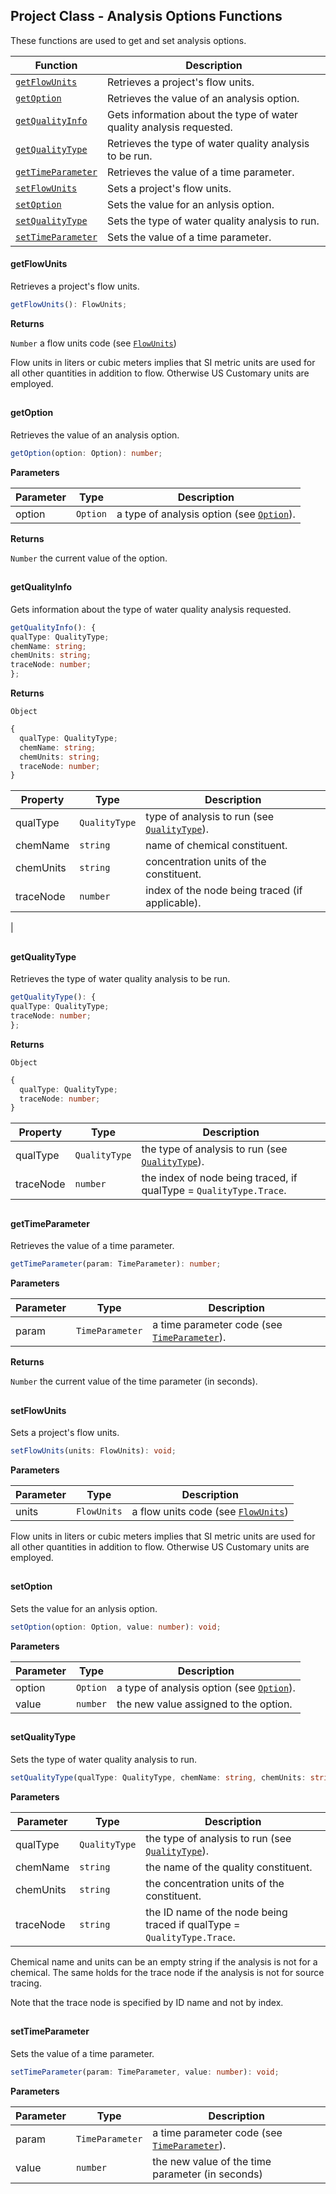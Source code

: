 ## Project Class - Analysis Options Functions

These functions are used to get and set analysis options.

| Function                                                                                | Description                                                          |
| --------------------------------------------------------------------------------------- | -------------------------------------------------------------------- |
| <a href="Analysis-Options-Functions#getFlowUnits"><code>getFlowUnits</code></a>         | Retrieves a project's flow units.                                    |
| <a href="Analysis-Options-Functions#getOption"><code>getOption</code></a>               | Retrieves the value of an analysis option.                           |
| <a href="Analysis-Options-Functions#getQualityInfo"><code>getQualityInfo</code></a>     | Gets information about the type of water quality analysis requested. |
| <a href="Analysis-Options-Functions#getQualityType"><code>getQualityType</code></a>     | Retrieves the type of water quality analysis to be run.              |
| <a href="Analysis-Options-Functions#getTimeParameter"><code>getTimeParameter</code></a> | Retrieves the value of a time parameter.                             |
| <a href="Analysis-Options-Functions#setFlowUnits"><code>setFlowUnits</code></a>         | Sets a project's flow units.                                         |
| <a href="Analysis-Options-Functions#setOption"><code>setOption</code></a>               | Sets the value for an anlysis option.                                |
| <a href="Analysis-Options-Functions#setQualityType"><code>setQualityType</code></a>     | Sets the type of water quality analysis to run.                      |
| <a href="Analysis-Options-Functions#setTimeParameter"><code>setTimeParameter</code></a> | Sets the value of a time parameter.                                  |

#### getFlowUnits

Retrieves a project's flow units.

```typescript
getFlowUnits(): FlowUnits;
```

**Returns**

<code>Number</code>
a flow units code (see <a href="Enumerated-Types#FlowUnits"><code>FlowUnits</code></a>)

Flow units in liters or cubic meters implies that SI metric units are used for all other quantities in addition to flow. Otherwise US Customary units are employed.

##

#### getOption

Retrieves the value of an analysis option.

```typescript
getOption(option: Option): number;
```

**Parameters**

| Parameter | Type                | Description                                                                                |
| --------- | ------------------- | ------------------------------------------------------------------------------------------ |
| option    | <code>Option</code> | a type of analysis option (see <a href="Enumerated-Types#Option"><code>Option</code></a>). |

**Returns**

<code>Number</code>
the current value of the option.

##

#### getQualityInfo

Gets information about the type of water quality analysis requested.

```typescript
getQualityInfo(): {
qualType: QualityType;
chemName: string;
chemUnits: string;
traceNode: number;
};
```

**Returns**

<code>Object</code>

```typescript
{
  qualType: QualityType;
  chemName: string;
  chemUnits: string;
  traceNode: number;
}
```

| Property  | Type                     | Description                                                                                        |
| --------- | ------------------------ | -------------------------------------------------------------------------------------------------- |
| qualType  | <code>QualityType</code> | type of analysis to run (see <a href="Enumerated-Types#QualityType"><code>QualityType</code></a>). |
| chemName  | <code>string</code>      | name of chemical constituent.                                                                      |
| chemUnits | <code>string</code>      | concentration units of the constituent.                                                            |
| traceNode | <code>number</code>      | index of the node being traced (if applicable).                                                    |

|

##

#### getQualityType

Retrieves the type of water quality analysis to be run.

```typescript
getQualityType(): {
qualType: QualityType;
traceNode: number;
};
```

**Returns**

<code>Object</code>

```typescript
{
  qualType: QualityType;
  traceNode: number;
}
```

| Property  | Type                     | Description                                                                                            |
| --------- | ------------------------ | ------------------------------------------------------------------------------------------------------ |
| qualType  | <code>QualityType</code> | the type of analysis to run (see <a href="Enumerated-Types#QualityType"><code>QualityType</code></a>). |
| traceNode | <code>number</code>      | the index of node being traced, if qualType = <code>QualityType.Trace</code>.                          |

##

#### getTimeParameter

Retrieves the value of a time parameter.

```typescript
getTimeParameter(param: TimeParameter): number;
```

**Parameters**

| Parameter | Type                       | Description                                                                                          |
| --------- | -------------------------- | ---------------------------------------------------------------------------------------------------- |
| param     | <code>TimeParameter</code> | a time parameter code (see <a href="Enumerated-Types#TimeParameter"><code>TimeParameter</code></a>). |

**Returns**

<code>Number</code>
the current value of the time parameter (in seconds).

##

#### setFlowUnits

Sets a project's flow units.

```typescript
setFlowUnits(units: FlowUnits): void;
```

**Parameters**

| Parameter | Type                   | Description                                                                             |
| --------- | ---------------------- | --------------------------------------------------------------------------------------- |
| units     | <code>FlowUnits</code> | a flow units code (see <a href="Enumerated-Types#FlowUnits"><code>FlowUnits</code></a>) |

Flow units in liters or cubic meters implies that SI metric units are used for all other quantities in addition to flow. Otherwise US Customary units are employed.

##

#### setOption

Sets the value for an anlysis option.

```typescript
setOption(option: Option, value: number): void;
```

**Parameters**

| Parameter | Type                | Description                                                                                |
| --------- | ------------------- | ------------------------------------------------------------------------------------------ |
| option    | <code>Option</code> | a type of analysis option (see <a href="Enumerated-Types#Option"><code>Option</code></a>). |
| value     | <code>number</code> | the new value assigned to the option.                                                      |

##

#### setQualityType

Sets the type of water quality analysis to run.

```typescript
setQualityType(qualType: QualityType, chemName: string, chemUnits: string, traceNode: string): void;
```

**Parameters**

| Parameter | Type                     | Description                                                                                            |
| --------- | ------------------------ | ------------------------------------------------------------------------------------------------------ |
| qualType  | <code>QualityType</code> | the type of analysis to run (see <a href="Enumerated-Types#QualityType"><code>QualityType</code></a>). |
| chemName  | <code>string</code>      | the name of the quality constituent.                                                                   |
| chemUnits | <code>string</code>      | the concentration units of the constituent.                                                            |
| traceNode | <code>string</code>      | the ID name of the node being traced if qualType = <code>QualityType.Trace</code>.                     |

Chemical name and units can be an empty string if the analysis is not for a chemical. The same holds for the trace node if the analysis is not for source tracing.

Note that the trace node is specified by ID name and not by index.

##

#### setTimeParameter

Sets the value of a time parameter.

```typescript
setTimeParameter(param: TimeParameter, value: number): void;
```

**Parameters**

| Parameter | Type                       | Description                                                                                          |
| --------- | -------------------------- | ---------------------------------------------------------------------------------------------------- |
| param     | <code>TimeParameter</code> | a time parameter code (see <a href="Enumerated-Types#TimeParameter"><code>TimeParameter</code></a>). |
| value     | <code>number</code>        | the new value of the time parameter (in seconds)                                                     |

